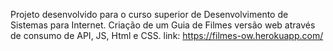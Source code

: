 Projeto desenvolvido para o curso superior de Desenvolvimento de Sistemas para Internet.
Criação de um Guia de Filmes versão web através de consumo de API, JS, Html e CSS.
link: https://filmes-ow.herokuapp.com/
